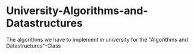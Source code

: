 # University-Algorithms-and-Datastructures
The algorithms we have to implement in university for the "Algorithms and Datastructures"-Class
